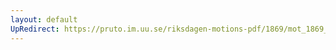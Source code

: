 ```yaml
---
layout: default
UpRedirect: https://pruto.im.uu.se/riksdagen-motions-pdf/1869/mot_1869__fk__31.pdf
---
```

